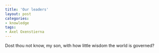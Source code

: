 ```yaml
---
title: 'Our leaders'
layout: post
categories:
- knowledge
tags:
- Axel Oxenstierna
---
```


Dost thou not know, my son, with how little wisdom the world is governed?